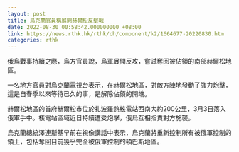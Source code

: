 ```yaml
---
layout: post
title: 烏克蘭官員稱展開赫爾松反擊戰
date: 2022-08-30 00:58:42.000000000 +08:00
link: https://news.rthk.hk/rthk/ch/component/k2/1664677-20220830.htm
categories: rthk
---
```


俄烏戰事持續之際，烏方官員說，烏軍展開反攻，嘗試奪回被佔領的南部赫爾松地區。

一名地方官員對烏克蘭電視台表示，在赫爾松地區，對敵方陣地發動了強力炮擊，這是自春季以來等待已久的事，是解除佔領的開端。

赫爾松地區的首府赫爾松市位於扎波羅熱核電站西南大約200公里，3月3日落入俄軍手中。核電站區域近日持續遭受炮擊，俄烏互相指責對方施襲。

烏克蘭總統澤連斯基早前在視像講話中表示，烏克蘭將重新控制所有被俄軍控制的領土，包括奪回目前幾乎完全被俄軍控制的頓巴斯地區。 
　
